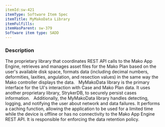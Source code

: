 ```yaml
---
itemId:sw-421
itemType: Software Item Spec
itemTitle: MyMakoData Library
itemFulfills: 
itemHasParent: sw-379
Software item type: SADD
---
```

### Description
The proprietary library that coordinates REST API calls to the Mako App Engine, retrieves and manages asset files for the Mako Plan based on the user's available disk space, formats data (including decimal numbers, deformities, laxities, angulation, and resection values) in the same way the Mako controller displays the data.
 
MyMakoData library is the primary interface for the UI's interaction with Case and Mako Plan data. It uses another proprietary library, StrykerDB, to securely persist cases information.
 
Additionally, the MyMakoData library handles detecting, logging, and notifying the user about network and data failures. It performs a caching function, allowing the application to be used for a limited time while the device is offline or has no connectivity to the Mako App Engine REST API. It is responsible for enforcing the data retention policy.